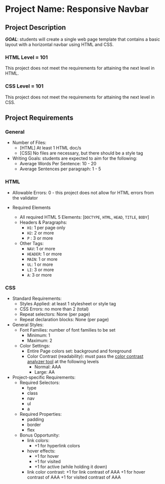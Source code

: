 # Project Name: Responsive Navbar

## Project Description
***GOAL***: students will create a single web page template that contains a basic layout with a horizontal navbar using HTML and CSS.

### HTML Level = 101
This project does not meet the requirements for attaining the next level in HTML.

### CSS Level = 101
This project does not meet the requirements for attaining the next level in CSS.

## Project Requirements
### General
* Number of Files:
    * [HTML] At least 1 HTML doc/s
    * [CSS] No files are necessary, but there should be a style tag
* Writing Goals: students are expected to aim for the following:
    * Average Words Per Sentence: 10 - 20
    * Average Sentences per paragraph: 1 - 5

### HTML
* Allowable Errors: 0 - this project does not allow for HTML errors from the validator

* Required Elements
    * All required HTML 5 Elements: [`DOCTYPE`, `HTML`, `HEAD`, `TITLE`, `BODY`]
    * Headers & Paragraphs:
        + `H1`: 1 per page only
        + `H2`: 2 or more
        + `P` : 3 or more
    * Other Tags:
        + `NAV`: 1 or more
        + `HEADER`: 1 or more
        + `MAIN`: 1 or more
        + `UL`: 1 or more
        + `LI`: 3 or more
        + `A`: 3 or more
### CSS
* Standard Requirements:
    * Styles Applied: at least 1 stylesheet or style tag
    * CSS Errors: no more than 2 (total)
    * Repeat selectors: None (per page)
    * Repeat declaration blocks: None (per page)
* General Styles:
    * Font Families: number of font families to be set
        + Minimum: 1
        + Maximum: 2
    * Color Settings:
        + Entire Page colors set: background and foreground
        + Color Contrast (readability): must pass the [color contrast analyzer tool](https://webaim.org/resources/contrastchecker/) at the following levels
            - Normal: AAA
            - Large: AA
* Project-specific Requirements:
    * Required Selectors:
        + type
        + class
        + nav
        + ul
        + a
    * Required Properties:
        + padding
        + border
        + flex
    * Bonus Opportunity:
        + link colors:
            * +1 for hyperlink colors
        + hover effects:
            * +1 for hover
            * +1 for visited
            * +1 for active (while holding it down)
        + link color contrast:
            +1 for link contrast of AAA
            +1 for hover contrast of AAA
            +1 for visited contrast of AAA
